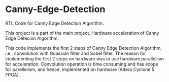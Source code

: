 # Canny-Edge-Detection
RTL Code for Canny Edge Detection Algorithm. 

This project is a part of the main project, Hardware acceleration of Canny Edge Detecion Algorithm.

This code implements the first 2 steps of Canny Edge Detection Algorithm, i.e., convolution with Guassian filter and Sobel filter.
The reason for implementing the first 2 steps on hardware was to use hardware parallelism for acceleration.
Convolution operation is time consuming and has scope for parellelism, and hence, implemented on hardware (Altera Cyclone 5 FPGA). 
